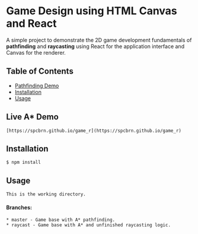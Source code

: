 # Game Design using HTML Canvas and React


A simple project to demonstrate the 2D game development fundamentals of <b>pathfinding</b> and <b>raycasting</b> using React for the application interface and Canvas for the renderer.

## Table of Contents

* [Pathfinding Demo](#live_demo)
* [Installation](#installation)
* [Usage](#usage)

## Live A* Demo

    [https://spcbrn.github.io/game_r](https://spcbrn.github.io/game_r)


## Installation

    $ npm install


## Usage

    This is the working directory.

#### Branches:
    * master - Game base with A* pathfinding.
    * raycast - Game base with A* and unfinished raycasting logic.

